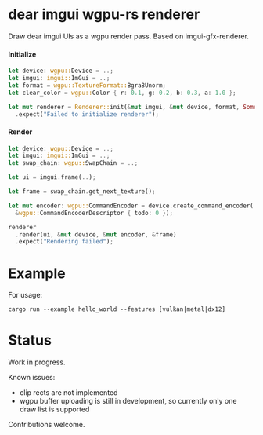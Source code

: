 # dear imgui wgpu-rs renderer

Draw dear imgui UIs as a wgpu render pass. Based on imgui-gfx-renderer.

#### Initialize
```rust
let device: wgpu::Device = ..;
let imgui: imgui::ImGui = ..;
let format = wgpu::TextureFormat::Bgra8Unorm;
let clear_color = wgpu::Color { r: 0.1, g: 0.2, b: 0.3, a: 1.0 };

let mut renderer = Renderer::init(&mut imgui, &mut device, format, Some(clear_color))
  .expect("Failed to initialize renderer");
```

#### Render
```rust
let device: wgpu::Device = ..;
let imgui: imgui::ImGui = ..;
let swap_chain: wgpu::SwapChain = ..;

let ui = imgui.frame(..);

let frame = swap_chain.get_next_texture();

let mut encoder: wgpu::CommandEncoder = device.create_command_encoder(
  &wgpu::CommandEncoderDescriptor { todo: 0 });

renderer
  .render(ui, &mut device, &mut encoder, &frame)
  .expect("Rendering failed");
```

# Example

For usage:
```
cargo run --example hello_world --features [vulkan|metal|dx12]
```

# Status

Work in progress.

Known issues:
* clip rects are not implemented
* wgpu buffer uploading is still in development, so currently only one draw list is supported

Contributions welcome.

